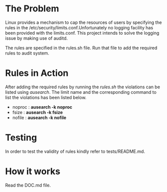 The Problem
============

Linux provides a mechanism to cap the resources of users by specifying the rules in the /etc/security/limits.conf.Unfortunately no logging facility has been provided with the limits.conf. This project intends to solve the logging issue by making use of auditd.

The rules are specified in the rules.sh file. Run that file to add the required rules to audit system.

Rules in Action
===============

After adding the required rules by running the *rules.sh* the violations can be listed using *ausearch*. The limit name and the corresponding command to list the violations has been listed below.

* noproc : **ausearch -k noproc**
* fsize : **ausearch -k fsize**
* nofile : **ausearch -k nofile**


Testing
=======
In order to test the validity of rules kindly refer to tests/README.md.

How it works
============

Read the DOC.md file.
